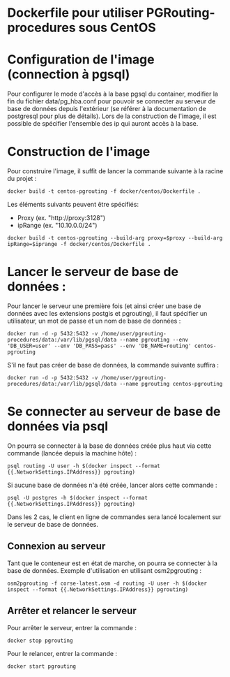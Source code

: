 # Dockerfile pour utiliser PGRouting-procedures sous CentOS

# Configuration de l'image (connection à pgsql)

Pour configurer le mode d'accès à la base pgsql du container, modifier la fin du fichier data/pg_hba.conf pour pouvoir se connecter au serveur de base de données depuis l'extérieur (se référer à la documentation de postgresql pour plus de détails).
Lors de la construction de l'image, il est possible de spécifier l'ensemble des ip qui auront accès à la base.

# Construction de l'image

Pour construire l'image, il suffit de lancer la commande suivante à la racine du projet :
```
docker build -t centos-pgrouting -f docker/centos/Dockerfile .
```

Les éléments suivants peuvent être spécifiés:
- Proxy (ex. "http://proxy:3128")
- ipRange (ex. "10.10.0.0/24")

```
docker build -t centos-pgrouting --build-arg proxy=$proxy --build-arg ipRange=$iprange -f docker/centos/Dockerfile .
```

# Lancer le serveur de base de données :

Pour lancer le serveur une première fois (et ainsi créer une base de données avec les extensions postgis et pgrouting), il faut spécifier un utilisateur, un mot de passe et un nom de base de données :
```
docker run -d -p 5432:5432 -v /home/user/pgrouting-procedures/data:/var/lib/pgsql/data --name pgrouting --env 'DB_USER=user' --env 'DB_PASS=pass' --env 'DB_NAME=routing' centos-pgrouting
```

S'il ne faut pas créer de base de données, la commande suivante suffira :
```
docker run -d -p 5432:5432 -v /home/user/pgrouting-procedures/data:/var/lib/pgsql/data --name pgrouting centos-pgrouting
```

# Se connecter au serveur de base de données via psql

On pourra se connecter à la base de données créée plus haut via cette commande (lancée depuis la machine hôte) :
```
psql routing -U user -h $(docker inspect --format {{.NetworkSettings.IPAddress}} pgrouting)
```

Si aucune base de données n'a été créée, lancer alors cette commande :
```
psql -U postgres -h $(docker inspect --format {{.NetworkSettings.IPAddress}} pgrouting)
```

Dans les 2 cas, le client en ligne de commandes sera lancé localement sur le serveur de base de données.

## Connexion au serveur

Tant que le conteneur est en état de marche, on pourra se connecter à la base de données. Exemple d'utilisation en utilisant osm2pgrouting :
```
osm2pgrouting -f corse-latest.osm -d routing -U user -h $(docker inspect --format {{.NetworkSettings.IPAddress}} pgrouting)
```

## Arrêter et relancer le serveur

Pour arrêter le serveur, entrer la commande :
```
docker stop pgrouting
```
Pour le relancer, entrer la commande :
```
docker start pgrouting
```
